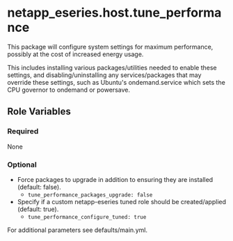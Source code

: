 netapp_eseries.host.tune_performance
=========

This package will configure system settings for maximum performance, possibly at the cost of increased energy usage.

This includes installing various packages/utilities needed to enable these settings, and disabling/uninstalling any services/packages that may override these settings, such as Ubuntu's ondemand.service which sets the CPU governor to ondemand or powersave.

Role Variables
--------------

### Required

None 

### Optional

* Force packages to upgrade in addition to ensuring they are installed (default: false).
  * `tune_performance_packages_upgrade: false`
* Specify if a custom netapp-eseries tuned role should be created/applied (default: true).
  * `tune_performance_configure_tuned: true`

For additional parameters see defaults/main.yml.